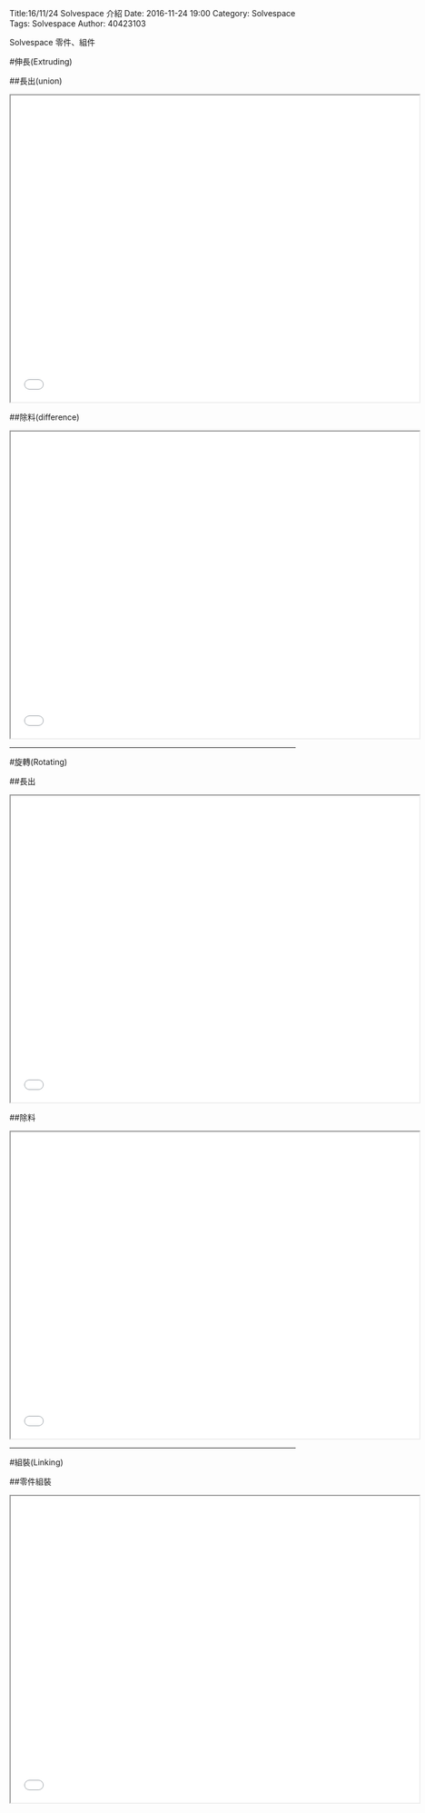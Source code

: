 Title:16/11/24 Solvespace 介紹
Date: 2016-11-24 19:00
Category: Solvespace
Tags: Solvespace
Author: 40423103

Solvespace 零件、組件

<!-- PELICAN_END_SUMMARY -->


#伸長(Extruding)


##長出(union)

<iframe src="./../data/伸長長出.html" width="720" height="540"></iframe>


##除料(difference)

<iframe src="./../data/伸長除料.html" width="720" height="540"></iframe>


----------------------------------------------------------------------------------------------


#旋轉(Rotating)


##長出

<iframe src="./../data/旋轉長出.html" width="720" height="540"></iframe>


##除料

<iframe src="./../data/旋轉除料.html" width="720" height="540"></iframe>


------------------------------------------------------------------------------------------------


#組裝(Linking)


##零件組裝

<iframe src="./../data/零件組裝.html" width="720" height="540"></iframe>







